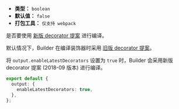- **类型：** `boolean`
- **默认值：** `false`
- **打包工具：** `仅支持 webpack`

是否要使用 [新版 decorator 提案](https://github.com/tc39/proposal-decorators/tree/7fa580b40f2c19c561511ea2c978e307ae689a1b) 进行编译。

默认情况下，Builder 在编译装饰器时采用 [旧版 decorator 提案](https://github.com/wycats/javascript-decorators/blob/e1bf8d41bfa2591d949dd3bbf013514c8904b913/README.md)。

将 `output.enableLatestDecorators` 设置为 `true` 时，Builder 会采用新版 decorator 提案 (2018-09 版本) 进行编译。

```ts
export default {
  output: {
    enableLatestDecorators: true,
  },
};
```

